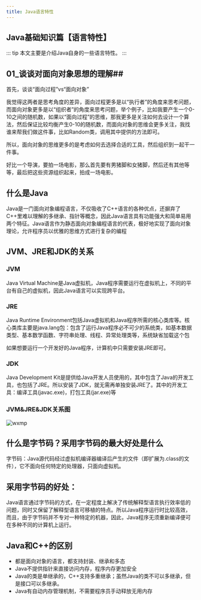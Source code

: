 ```yaml
---
title: Java语言特性
---
```


## Java基础知识篇【语言特性】

::: tip
本文主要是介绍Java自身的一些语言特性。
:::

## 01_谈谈对面向对象思想的理解##
首先，谈谈“面向过程”vs“面向对象”

我觉得这两者是思考角度的差异，面向过程更多是以“执行者”的角度来思考问题，而面向对象更多是以“组织者”的角度来思考问题，举个例子，比如我要产生一个0-10之间的随机数，如果以“面向过程”的思维，那我更多是关注如何去设计一个算法，然后保证比较均衡产生0-10的随机数，而面向对象的思维会更多关注，我找谁来帮我们做这件事，比如Random类，调用其中提供的方法即可。

所以，面向对象的思维更多的是考虑如何去选择合适的工具，然后组织到一起干一件事。

好比一个导演，要拍一场电影，那么首先要有男猪脚和女猪脚，然后还有其他等等，最后把这些资源组织起来，拍成一场电影。


## 什么是Java
Java是一门面向对象编程语言，不仅吸收了C++语言的各种优点，还摒弃了C++里难以理解的多继承、指针等概念，因此Java语言具有功能强大和简单易用两个特征。Java语言作为静态面向对象编程语言的代表，极好地实现了面向对象理论，允许程序员以优雅的思维方式进行复杂的编程 


## JVM、JRE和JDK的关系
### JVM
Java Virtual Machine是Java虚拟机，Java程序需要运行在虚拟机上，不同的平台有自己的虚拟机，因此Java语言可以实现跨平台。



### JRE
Java Runtime Environment包括Java虚拟机和Java程序所需的核心类库等。核心类库主要是java.lang包：包含了运行Java程序必不可少的系统类，如基本数据类型、基本数学函数、字符串处理、线程、异常处理类等，系统缺省加载这个包

如果想要运行一个开发好的Java程序，计算机中只需要安装JRE即可。


### JDK
Java Development Kit是提供给Java开发人员使用的，其中包含了Java的开发工具，也包括了JRE。所以安装了JDK，就无需再单独安装JRE了。其中的开发工具：编译工具(javac.exe)，打包工具(jar.exe)等



### JVM&JRE&JDK关系图

<img class= "zoom-custom-imgs" :src="$withBase('/assets/img/java/basic/JVM_JRE_JDK_rela.png')" alt="wxmp">

## 什么是字节码？采用字节码的最大好处是什么
字节码：Java源代码经过虚拟机编译器编译后产生的文件（即扩展为.class的文件），它不面向任何特定的处理器，只面向虚拟机。



## 采用字节码的好处：
Java语言通过字节码的方式，在一定程度上解决了传统解释型语言执行效率低的问题，同时又保留了解释型语言可移植的特点。所以Java程序运行时比较高效，而且，由于字节码并不专对一种特定的机器，因此，Java程序无须重新编译便可在多种不同的计算机上运行。


## Java和C++的区别

* 都是面向对象的语言，都支持封装、继承和多态
* Java不提供指针来直接访问内存，程序内存更加安全
* Java的类是单继承的，C++支持多重继承；虽然Java的类不可以多继承，但是接口可以多继承。
* Java有自动内存管理机制，不需要程序员手动释放无用内存

